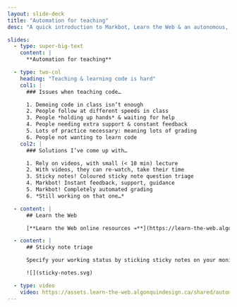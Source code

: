 ```yaml
---
layout: slide-deck
title: "Automation for teaching"
desc: "A quick introduction to Markbot, Learn the Web & an autonomous, semi-flipped classroom."

slides:
  - type: super-big-text
    content: |
      **Automation for teaching**

  - type: two-col
    heading: "Teaching & learning code is hard"
    col1: |
      ### Issues when teaching code…

      1. Demoing code in class isn’t enough
      2. People follow at different speeds in class
      3. People *holding up hands* & waiting for help
      4. People needing extra support & constant feedback
      5. Lots of practice necessary: meaning lots of grading
      6. People not wanting to learn code
    col2: |
      ### Solutions I’ve come up with…

      1. Rely on videos, with small (< 10 min) lecture
      2. With videos, they can re-watch, take their time
      3. Sticky notes! Coloured sticky note question triage
      4. Markbot! Instant feedback, support, guidance
      5. Markbot! Completely automated grading
      6. *Still working on that one…*

  - content: |
      ## Learn the Web

      [**Learn the Web online resources ➔**](https://learn-the-web.algonquindesign.ca/)

  - content: |
      ## Sticky note triage

      Specify your working status by sticking sticky notes on your monitor

      ![](sticky-notes.svg)

  - type: video
    video: https://assets.learn-the-web.algonquindesign.ca/shared/automation-for-teaching/markbot-demo.mp4
---
```

